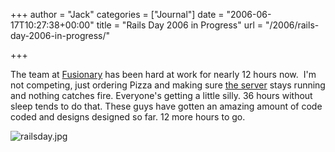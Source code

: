 +++
author = "Jack"
categories = ["Journal"]
date = "2006-06-17T10:27:38+00:00"
title = "Rails Day 2006 in Progress"
url = "/2006/rails-day-2006-in-progress/"

+++

The team at [Fusionary](<http://www.fusionary.com/>) has been hard at work for nearly 12 hours now.&nbsp; I'm not competing, just ordering Pizza and making sure [the server](<http://www.railsday2006.com>) stays running and nothing catches fire. Everyone's getting a little silly. 36 hours without sleep tends to do that. These guys have gotten an amazing amount of code coded and designs designed so far. 12 more hours to go. 

<img id="image1270" src="/files/railsday.jpg" alt="railsday.jpg" />